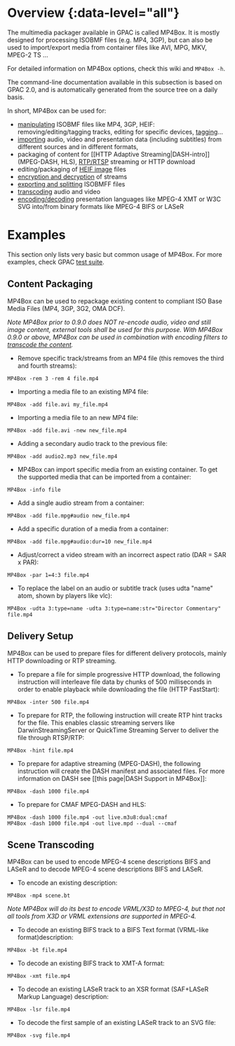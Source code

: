 # Overview {:data-level="all"}

The multimedia packager available in GPAC is called MP4Box. It is mostly designed for processing ISOBMF files (e.g. MP4, 3GP), but can also be used to import/export media from container files like AVI, MPG, MKV, MPEG-2 TS ...

For detailed information on MP4Box options, check this wiki and `MP4Box -h`.

The command-line documentation available in this subsection is based on GPAC 2.0, and is automatically generated from the source tree on a daily basis.

In short, MP4Box can be used for:

* [manipulating](mp4box-gen-opts) ISOBMF files like MP4, 3GP, HEIF: removing/editing/tagging tracks, editing for specific devices, [tagging](mp4box-other-opts#tagging-support)... 
* [importing](mp4box-import-opts) audio, video and presentation data (including subtitles) from different sources and in different formats,
* packaging of content for [[HTTP Adaptive Streaming|DASH-intro]]  (MPEG-DASH, HLS), [RTP/RTSP](mp4box-other-opts#hinting-options) streaming or HTTP download
* editing/packaging of [HEIF image](mp4box-meta-opts) files
* [encryption and decryption](mp4box-gen-opts#encryptiondecryption-options) of streams
* [exporting and splitting](mp4box-dump-opts) ISOBMFF files
* [transcoding](mp4box-filters) audio and video
* [encoding/decoding](mp4box-scene-opts) presentation languages like MPEG-4 XMT or W3C SVG into/from binary formats like MPEG-4 BIFS or LASeR


# Examples

This section only lists very basic but common usage of MP4Box. For more examples, check GPAC [test suite](https://github.com/gpac/testsuite).

## Content Packaging

MP4Box can be used to repackage existing content to compliant ISO Base Media Files (MP4, 3GP, 3G2, OMA DCF). 

_Note  MP4Box prior to 0.9.0 does NOT re-encode audio, video and still image content, external tools shall be used for this purpose. With MP4Box 0.9.0 or above, MP4Box can be used in combination with encoding filters to [transcode the content](mp4box-filters)._

*   Remove specific track/streams from an MP4 file (this removes the third and fourth streams):

`MP4Box -rem 3 -rem 4 file.mp4`

*   Importing a media file to an existing MP4 file:

`MP4Box -add file.avi my_file.mp4`

*   Importing a media file to an new MP4 file:

`MP4Box -add file.avi -new new_file.mp4`

*   Adding a secondary audio track to the previous file:

`MP4Box -add audio2.mp3 new_file.mp4`

*   MP4Box can import specific media from an existing container. To get the supported media that can be imported from a container:

`MP4Box -info file`

*   Add a single audio stream  from a container:

`MP4Box -add file.mpg#audio new_file.mp4`

*   Add a specific duration of a media from a container:

`MP4Box -add file.mpg#audio:dur=10 new_file.mp4`

*   Adjust/correct a video stream with an incorrect aspect ratio (DAR = SAR x PAR):

`MP4Box -par 1=4:3 file.mp4`

*   To replace the label on an audio or subtitle track (uses udta "name" atom, shown by players like vlc):

`MP4Box -udta 3:type=name -udta 3:type=name:str="Director Commentary" file.mp4`

## Delivery Setup

MP4Box can be used to prepare files for different delivery protocols, mainly HTTP downloading or RTP streaming.

*   To prepare a file for simple progressive HTTP download, the following instruction will interleave file data by chunks of 500 milliseconds in order to enable playback while downloading the file (HTTP FastStart):

`MP4Box -inter 500 file.mp4`

*   To prepare for RTP, the following instruction will create RTP hint tracks for the file. This enables classic streaming servers like DarwinStreamingServer or QuickTime Streaming Server to deliver the file through RTSP/RTP:

`MP4Box -hint file.mp4`

*   To prepare for adaptive streaming (MPEG-DASH), the following instruction will create the DASH manifest and associated files. For more information on DASH see [[this page|DASH Support in MP4Box]]:

`MP4Box -dash 1000 file.mp4`

*   To prepare for CMAF MPEG-DASH and HLS:

```
MP4Box -dash 1000 file.mp4 -out live.m3u8:dual:cmaf
MP4Box -dash 1000 file.mp4 -out live.mpd --dual --cmaf
```

## Scene Transcoding

MP4Box can be used to encode MPEG-4 scene descriptions BIFS and LASeR and to decode MPEG-4 scene descriptions BIFS and LASeR.

*   To encode an existing description:

`MP4Box -mp4 scene.bt`

_Note MP4Box will do its best to encode VRML/X3D to MPEG-4, but that not all tools from X3D or VRML extensions are supported in MPEG-4._

*   To decode an existing BIFS track to a BIFS Text format (VRML-like format)description:

`MP4Box -bt file.mp4`

*   To decode an existing BIFS track to XMT-A format:

`MP4Box -xmt file.mp4`

*   To decode an existing LASeR track to an XSR format (SAF+LASeR Markup Language) description:

`MP4Box -lsr file.mp4`

*   To decode the first sample of an existing LASeR track to an SVG file:

`MP4Box -svg file.mp4`


